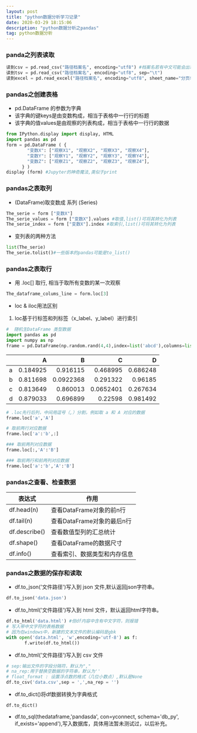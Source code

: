 ```yaml
---
layout: post
title: "python数据分析学习记录"
date: 2020-03-29 18:15:06
description: "python数据分析之pandas"
tag: python数据分析
---
```

### panda之列表读取

```python
读到csv = pd.read_csv("路径档案名", encoding="utf8") #档案名若有中文可能会出现报错！
读到tsv = pd.read_csv("路径档案名", encoding="utf8", sep="\t")
读到excel = pd.read_excel("路径档案名", encoding="utf8", sheet_name="分页名称")
```
### pandas之创建表格

- pd.DataFrame 的参数为字典
- 该字典的键keys是由变数构成，相当于表格中一行行的标题
- 该字典的值values是由观察的列表构成，相当于表格中一行行的数据

```python
from IPython.display import display, HTML
import pandas as pd
form = pd.DataFrame ( {
        "变数X": ["观察X1", "观察X2", "观察X3", "观察X4"],
        "变数Y": ["观察Y1", "观察Y2", "观察Y3", "观察Y4"],
        "变数Z": ["观察Z1", "观察Z2", "观察Z3", "观察Z4"],
      } )
display (form) #Jupyter的神奇魔法,类似于print
```

### pandas之表取列
- (DataFrame)取变数成 系列 (Series)

```python
The_serie = form ["变数X"]
The_serie_values = form ["变数X"].values #取值,list()可将其转化为列表
The_serie_index = form ["变数X"].index #取索引,list()可将其转化为列表
```

- 变列表的两种方法

```python
list(The_serie)
The_serie.tolist()#一些版本的pandas可能是to_list()
```

### pandas之表取行
- 用 .loc[] 取行, 相当于取所有变数的某一次观察

```python
The_dataframe_colums_line = form.loc[3]
```
- loc & iloc用法区别

1. loc基于行标签和列标签（x_label、y_label）进行索引

```python
#  随机生DataFrame 类型数据
import pandas as pd
import numpy as np
frame = pd.DataFrame(np.random.rand(4,4),index=list('abcd'),columns=list('ABCD'))
```

|    |        A |         B |         C |        D |
|:---|---------:|----------:|----------:|---------:|
| a  | 0.184925 | 0.916115  | 0.468995  | 0.686248 |
| b  | 0.811698 | 0.0922368 | 0.291322  | 0.96185  |
| c  | 0.813649 | 0.860013  | 0.0652401 | 0.267634 |
| d  | 0.879033 | 0.696899  | 0.22598   | 0.981492 |

```python
# .loc先行后列，中间用逗号（,）分割，例如取 a 和 A 对应的数据
frame.loc['a','A']
```
```python
# 取前两行对应数据
frame.loc['a':'b',:]
```
```python
### 取前两列对应数据
frame.loc[:,'A':'B']
```
```python
### 取前两行和前两列对应数据
frame.loc['a':'b','A':'B']
```

### pandas之查看、检查数据

|  表达式   | 作用  |
|  ----  | ----  |
| df.head(n) | 查看DataFrame对象的前n行 |
| df.tail(n)  | 查看DataFrame对象的最后n行 |
| df.describe() | 查看数值型列的汇总统计|
| df.shape() | 查看DataFrame的数据尺寸|
| df.info() | 查看索引、数据类型和内存信息 |

### pandas之数据的保存和读取

- df.to_json('文件路径')写入到 json 文件,默认返回json字符串。

```python
df.to_json('data.json')
```

- df.to_html('文件路径')写入到 html 文件，默认返回html字符串。

```python
df.to_html('data.html') #但df内容中含有中文字符，则报错
# 写入带中文字符的表格数据
# 因为在windows中，新建的文本文件的默认编码是gbk
with open('data.html', 'w',encoding='utf-8') as f:      
       f.write(df.to_html())
```

- df.to_html('文件路径')写入到 csv 文件

```python
# sep:输出文件的字段分隔符，默认为","
# na_rep:用于替换空数据的字符串，默认为''
# float_format : 设置浮点数的格式（几位小数点）,默认是None
df.to_csv('data.csv',sep = ',',na_rep = '')
```

- df.to_dict()将df数据转换为字典格式
```python
df.to_dict()
```
- df.to_sql(thedataframe,'pandasda', con=yconnect, schema='db_py', if_exists='append'),写入数据库，具体用法暂未测试过，以后补充。
